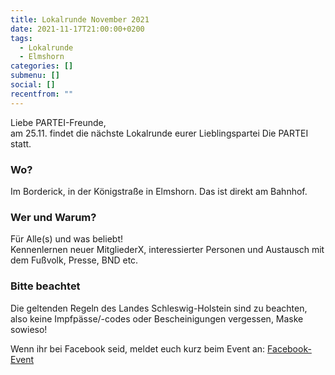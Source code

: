 ```yaml
---
title: Lokalrunde November 2021
date: 2021-11-17T21:00:00+0200
tags:
  - Lokalrunde
  - Elmshorn
categories: []
submenu: []
social: []
recentfrom: ""
---
```

Liebe PARTEI-Freunde,  
am 25.11. findet die nächste Lokalrunde eurer Lieblingspartei Die PARTEI statt.

### Wo?

Im Borderick, in der Königstraße in Elmshorn. Das ist direkt am Bahnhof.

### Wer und Warum?

Für Alle(s) und was beliebt!  
Kennenlernen neuer MitgliederX, interessierter Personen und Austausch mit dem Fußvolk, Presse, BND etc.

### Bitte beachtet

Die geltenden Regeln des Landes Schleswig-Holstein sind zu beachten, also keine Impfpässe/-codes oder Bescheinigungen vergessen, Maske sowieso!

Wenn ihr bei Facebook seid, meldet euch kurz beim Event an: [Facebook-Event](https://www.facebook.com/events/263720272480732/)
